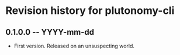 # Revision history for plutonomy-cli

## 0.1.0.0 -- YYYY-mm-dd

* First version. Released on an unsuspecting world.
